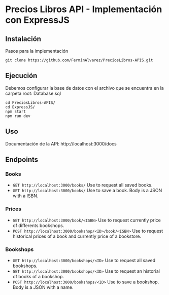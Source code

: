 # Precios Libros API - Implementación con ExpressJS

## Instalación
Pasos para la implementación

```shell
git clone https://github.com/FerminAlvarez/PreciosLibros-APIS.git
```
## Ejecución
Debemos configurar la base de datos con el archivo que se encuentra en la carpeta root: Database.sql

```shell
cd PreciosLibros-APIS/
cd ExpressJS/
npm start
npm run dev
```

## Uso
Documentación de la API: http://localhost:3000/docs

## Endpoints
### Books
- `GET http://localhost:3000/books/` Use to request all saved books.
- `GET http://localhost:3000/books/` Use to save a book. Body is a JSON with a ISBN.
### Prices
- `GET http://localhost:3000/book/<ISBN>` Use to request currently price of differents bookshops.
- `POST http://localhost:3000/bookshop/<ID>/book/<ISBN>` Use to request historical prices of a book and currently price of a bookstore.
### Bookshops
- `GET http://localhost:3000/bookshops/<ID>` Use to request all saved bookshops.
- `GET http://localhost:3000/bookshops/<ID>` Use to request an historial of books of a bookshop.
- `POST http://localhost:3000/bookshops/<ID>` Use to save a bookshop. Body is a JSON with a name.
